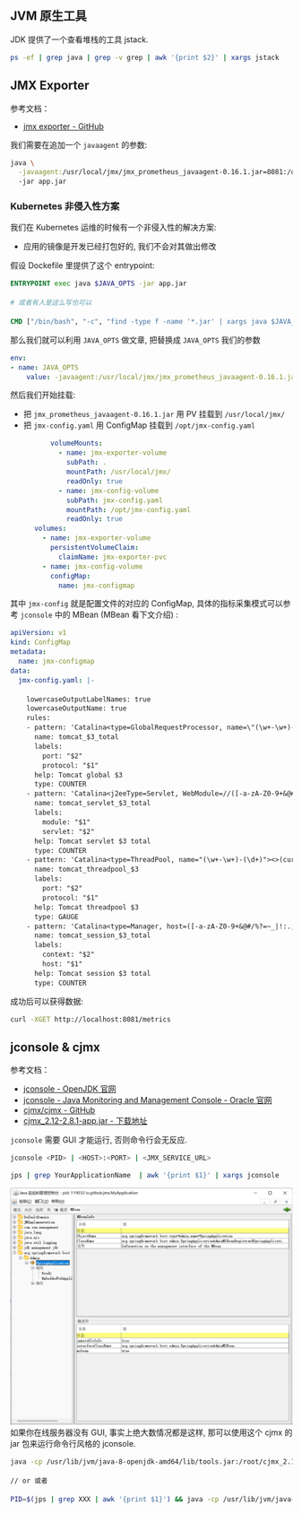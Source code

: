 
<a name="UXnj4"></a>
## JVM 原生工具

JDK 提供了一个查看堆栈的工具 jstack.

```bash
ps -ef | grep java | grep -v grep | awk '{print $2}' | xargs jstack
```
<a name="oo8gO"></a>
## JMX Exporter

参考文档：

- [jmx exporter - GitHub](https://github.com/prometheus/jmx_exporter)

我们需要在追加一个 `javaagent` 的参数: 

```bash
java \
  -javaagent:/usr/local/jmx/jmx_prometheus_javaagent-0.16.1.jar=8081:/opt/jmx-config.yaml
  -jar app.jar
```

<a name="sl0vl"></a>
### Kubernetes 非侵入性方案

我们在 Kubernetes 运维的时候有一个非侵入性的解决方案:

- 应用的镜像是开发已经打包好的, 我们不会对其做出修改

假设 Dockefile 里提供了这个 entrypoint:

```dockerfile
ENTRYPOINT exec java $JAVA_OPTS -jar app.jar

# 或者有人是这么写也可以

CMD ["/bin/bash", "-c", "find -type f -name '*.jar' | xargs java $JAVA_OPTS -jar "]
```

那么我们就可以利用 `JAVA_OPTS` 做文章, 把替换成 `JAVA_OPTS` 我们的参数

```yaml
env:
- name: JAVA_OPTS
    value: -javaagent:/usr/local/jmx/jmx_prometheus_javaagent-0.16.1.jar=8081:/opt/jmx-config.yaml
```

然后我们开始挂载:

- 把 `jmx_prometheus_javaagent-0.16.1.jar` 用 PV 挂载到 `/usr/local/jmx/`
- 把 `jmx-config.yaml` 用 ConfigMap 挂载到 `/opt/jmx-config.yaml`

```yaml
          volumeMounts:
            - name: jmx-exporter-volume
              subPath: .
              mountPath: /usr/local/jmx/
              readOnly: true
            - name: jmx-config-volume
              subPath: jmx-config.yaml
              mountPath: /opt/jmx-config.yaml
              readOnly: true
      volumes:
        - name: jmx-exporter-volume
          persistentVolumeClaim:
            claimName: jmx-exporter-pvc
        - name: jmx-config-volume
          configMap:
            name: jmx-configmap
```

其中 `jmx-config` 就是配置文件的对应的 ConfigMap, 具体的指标采集模式可以参考 `jconsole` 中的 MBean (MBean 看下文介绍) :

```yaml
apiVersion: v1
kind: ConfigMap
metadata:
  name: jmx-configmap
data:
  jmx-config.yaml: |-

    lowercaseOutputLabelNames: true
    lowercaseOutputName: true
    rules:
    - pattern: 'Catalina<type=GlobalRequestProcessor, name=\"(\w+-\w+)-(\d+)\"><>(\w+):'
      name: tomcat_$3_total
      labels:
        port: "$2"
        protocol: "$1"
      help: Tomcat global $3
      type: COUNTER
    - pattern: 'Catalina<j2eeType=Servlet, WebModule=//([-a-zA-Z0-9+&@#/%?=~_|!:.,;]*[-a-zA-Z0-9+&@#/%=~_|]), name=([-a-zA-Z0-9+/$%~_-|!.]*), J2EEApplication=none, J2EEServer=none><>(requestCount|maxTime|processingTime|errorCount):'
      name: tomcat_servlet_$3_total
      labels:
        module: "$1"
        servlet: "$2"
      help: Tomcat servlet $3 total
      type: COUNTER
    - pattern: 'Catalina<type=ThreadPool, name="(\w+-\w+)-(\d+)"><>(currentThreadCount|currentThreadsBusy|keepAliveCount|pollerThreadCount|connectionCount):'
      name: tomcat_threadpool_$3
      labels:
        port: "$2"
        protocol: "$1"
      help: Tomcat threadpool $3
      type: GAUGE
    - pattern: 'Catalina<type=Manager, host=([-a-zA-Z0-9+&@#/%?=~_|!:.,;]*[-a-zA-Z0-9+&@#/%=~_|]), context=([-a-zA-Z0-9+/$%~_-|!.]*)><>(processingTime|sessionCounter|rejectedSessions|expiredSessions):'
      name: tomcat_session_$3_total
      labels:
        context: "$2"
        host: "$1"
      help: Tomcat session $3 total
      type: COUNTER
```

成功后可以获得数据:

```bash
curl -XGET http://localhost:8081/metrics
```

<a name="Cd9AS"></a>
## jconsole & cjmx

参考文档：

- [jconsole - OpenJDK 官网](http://openjdk.java.net/tools/svc/jconsole/)
- [jconsole - Java Monitoring and Management Console - Oracle 官网](https://docs.oracle.com/javase/6/docs/technotes/tools/share/jconsole.html)
- [cjmx/cjmx - GitHub](https://github.com/cjmx/cjmx)
- [cjmx_2.12-2.8.1-app.jar - 下载地址](https://search.maven.org/remotecontent?filepath=com/github/cjmx/cjmx_2.12/2.8.1/cjmx_2.12-2.8.1-app.jar)

`jconsole` 需要 GUI 才能运行, 否则命令行会无反应.

```bash
jconsole <PID> | <HOST>:<PORT> | <JMX_SERVICE_URL>
```

```bash
jps | grep YourApplicationName  | awk '{print $1}' | xargs jconsole
```

![image.png](./assets/1652436159116-a7c1c860-e154-4312-9530-4bdbe524274b.png)<br />如果你在线服务器没有 GUI, 事实上绝大数情况都是这样, 那可以使用这个 cjmx 的 jar 包来运行命令行风格的 jconsole.

```bash
java -cp /usr/lib/jvm/java-8-openjdk-amd64/lib/tools.jar:/root/cjmx_2.12-2.8.1-app.jar cjmx.Main <PID>

// or 或者

PID=$(jps | grep XXX | awk '{print $1}') && java -cp /usr/lib/jvm/java-8-openjdk-amd64/lib/tools.jar:/root/cjmx_2.12-2.8.1-app.jar cjmx.Main $PID
```

